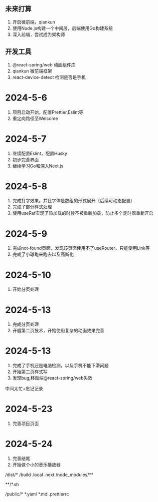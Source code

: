 ## 未来打算
1. 开启微前端，qiankun
2. 使用Node.js构建一个中间层，后端使用Go构建系统
3. 深入前端，尝试成为架构师

## 开发工具
1. @react-spring/web 动画组件库
2. qiankun 微前端框架
3. react-device-detect 检测是否是手机

# 2024-5-6
1. 项目启动开始，配置Prettier,Eslint等
2. 重定向路径至Welcome

# 2024-5-7
1. 继续配置Eslint，配置Husky
2. 初步完善界面
3. 继续学习Go和深入Next.js

# 2024-5-8
1. 完成打字效果，并且字体是数组的形式展开（后续可动态配置）
2. 完成了部分样式处理
3. 使用useRef实现了热加载的时候不被重新加载，防止多个定时器重新开启

# 2024-5-9
1. 完成not-found页面，发现该页面使用不了useRouter，只能使用Link等
2. 完成了小球跑来跑去以及高斯化

# 2024-5-10
1. 开始分页处理

# 2024-5-13
1. 完成分页处理
2. 开启第二页技术，开始使用复杂的动画效果完善

# 2024-5-13
1. 完成了手机还是电脑检测，以及手机不能下滑问题
2. 开始第二页样式写
3. 发现bug,移动端@react-spring/web失效

中间太忙+忘记记录

# 2024-5-23
1. 完善项目页面

# 2024-5-24
1. 完善结尾
2. 开始做个小的音乐播放器

/dist/*
/build
.local
.next
/node_modules/**

**/*.sh

/public/*
*.yaml
*.md
.prettierrc